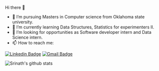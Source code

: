 Hi there 👋

- 🔭 I’m  pursuing Masters in Computer science from Oklahoma state university.
- 🌱 I’m currently learning Data Structures, Statistics for experimenters II.
- 👯 I’m looking for opportunities as Software developer intern and Data Science intern.
- 📫 How to reach me: 

 [![Linkedin Badge](https://img.shields.io/badge/-Srinath_sai_Tripuraneni-blue?style=flat-square&logo=Linkedin&logoColor=white&link=https://www.linkedin.com/in/srinath-sai-tripuraneni-b7b2511b3/)](https://www.linkedin.com/in/srinath-sai-tripuraneni-b7b2511b3/) [![Gmail Badge](https://img.shields.io/badge/-srinathtripuraneni@gmail.com-c14438?style=flat-square&logo=Gmail&logoColor=white&link=mailto:srinathtripuraneni@gmail.com)](mailto:srinathtripuraneni@gmail.com)

 ![Srinath's github stats](https://github-readme-stats.vercel.app/api?username=srinathsai&show_icons=true&theme=dark)


